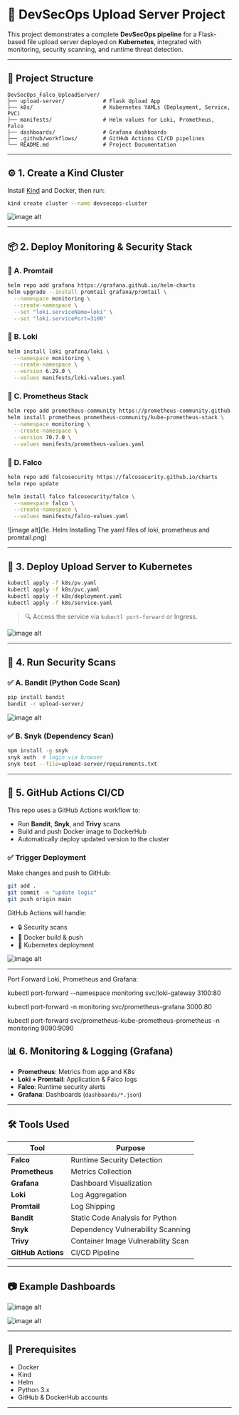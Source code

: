 # 🚀 DevSecOps Upload Server Project

This project demonstrates a complete **DevSecOps pipeline** for a Flask-based file upload server deployed on **Kubernetes**, integrated with monitoring, security scanning, and runtime threat detection.

---

## 📁 Project Structure

```
DevSecOps_Falco_UploadServer/
├── upload-server/            # Flask Upload App
├── k8s/                      # Kubernetes YAMLs (Deployment, Service, PVC)
├── manifests/                # Helm values for Loki, Prometheus, Falco
├── dashboards/               # Grafana dashboards
├── .github/workflows/        # GitHub Actions CI/CD pipelines
└── README.md                 # Project Documentation
```

---

## ⚙️ 1. Create a Kind Cluster

Install [Kind](https://kind.sigs.k8s.io/) and Docker, then run:

```bash
kind create cluster --name devsecops-cluster
```

![image alt](https://github.com/Dpk808/DevSecOps_Falco_UploadServer/blob/main/screenshots/1a.%20Creating%20a%20kind%20cluster.png) 


---

## 📦 2. Deploy Monitoring & Security Stack

### 🔹 A. Promtail

```bash
helm repo add grafana https://grafana.github.io/helm-charts
helm upgrade --install promtail grafana/promtail \
  --namespace monitoring \
  --create-namespace \
  --set "loki.serviceName=loki" \
  --set "loki.servicePort=3100"
```

### 🔹 B. Loki

```bash
helm install loki grafana/loki \
  --namespace monitoring \
  --create-namespace \
  --version 6.29.0 \
  --values manifests/loki-values.yaml
```

### 🔹 C. Prometheus Stack

```bash
helm repo add prometheus-community https://prometheus-community.github.io/helm-charts
helm install prometheus prometheus-community/kube-prometheus-stack \
  --namespace monitoring \
  --create-namespace \
  --version 70.7.0 \
  --values manifests/prometheus-values.yaml
```

### 🔹 D. Falco

```bash
helm repo add falcosecurity https://falcosecurity.github.io/charts
helm repo update

helm install falco falcosecurity/falco \
  --namespace falco \
  --create-namespace \
  --values manifests/falco-values.yaml
```

![image alt](1e. Helm Installing The yaml files of loki, prometheus and promtail.png) 


---

## 🚀 3. Deploy Upload Server to Kubernetes

```bash
kubectl apply -f k8s/pv.yaml
kubectl apply -f k8s/pvc.yaml
kubectl apply -f k8s/deployment.yaml
kubectl apply -f k8s/service.yaml
```

> 🔍 Access the service via `kubectl port-forward` or Ingress.

![image alt](https://github.com/Dpk808/DevSecOps_Falco_UploadServer/blob/main/screenshots/1c.%20Deploying%20Upload%20Server%20to%20Kubernetes.png) 


---

## 🔐 4. Run Security Scans

### ✅ A. Bandit (Python Code Scan)

```bash
pip install bandit
bandit -r upload-server/
```
![image alt](https://github.com/Dpk808/DevSecOps_Falco_UploadServer/blob/main/screenshots/1d%20Running%20Initial%20Bandit%20Scans.png) 


### ✅ B. Snyk (Dependency Scan)

```bash
npm install -g snyk
snyk auth  # login via browser
snyk test --file=upload-server/requirements.txt
```



---

## 🤖 5. GitHub Actions CI/CD

This repo uses a GitHub Actions workflow to:

* Run **Bandit**, **Snyk**, and **Trivy** scans
* Build and push Docker image to DockerHub
* Automatically deploy updated version to the cluster

### ✅ Trigger Deployment

Make changes and push to GitHub:

```bash
git add .
git commit -m "update logic"
git push origin main
```





GitHub Actions will handle:

* 🔒 Security scans
* 🐳 Docker build & push
* 🚀 Kubernetes deployment


![image alt](https://github.com/Dpk808/DevSecOps_Falco_UploadServer/blob/main/screenshots/2a.%20Deployment%20Done.png) 


---



Port Forward Loki, Prometheus and Grafana:



kubectl port-forward --namespace monitoring svc/loki-gateway 3100:80

kubectl port-forward -n monitoring svc/prometheus-grafana 3000:80

kubectl port-forward svc/prometheus-kube-prometheus-prometheus -n monitoring 9090:9090





## 📊 6. Monitoring & Logging (Grafana)

* **Prometheus**: Metrics from app and K8s
* **Loki + Promtail**: Application & Falco logs
* **Falco**: Runtime security alerts
* **Grafana**: Dashboards (`dashboards/*.json`)



---

## 🛠️ Tools Used

| Tool               | Purpose                            |
| ------------------ | ---------------------------------- |
| **Falco**          | Runtime Security Detection         |
| **Prometheus**     | Metrics Collection                 |
| **Grafana**        | Dashboard Visualization            |
| **Loki**           | Log Aggregation                    |
| **Promtail**       | Log Shipping                       |
| **Bandit**         | Static Code Analysis for Python    |
| **Snyk**           | Dependency Vulnerability Scanning  |
| **Trivy**          | Container Image Vulnerability Scan |
| **GitHub Actions** | CI/CD Pipeline                     |

---

## 📷 Example Dashboards


![image alt](https://github.com/Dpk808/DevSecOps_Falco_UploadServer/blob/main/screenshots/3a.%20Dashboard%20.png) 




![image alt](https://github.com/Dpk808/DevSecOps_Falco_UploadServer/blob/main/screenshots/3b.%20Dashboard.png) 


---

## 🧰 Prerequisites

* Docker
* Kind
* Helm
* Python 3.x
* GitHub & DockerHub accounts

---


